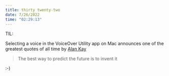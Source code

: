 ```yaml
---
title: thirty twenty-two
date: 7/26/2022
time: "02:29:13"
---
```


TIL:

Selecting a voice in the VoiceOver Utility app on Mac announces one of the greatest quotes of all time by [Alan Kay](https://en.wikipedia.org/wiki/Alan_Kay)

> The best way to predict the future is to invent it

:-)
